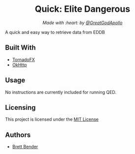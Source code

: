 <h1 align="center">Quick: Elite Dangerous</h1>
<p align="center"><i>Made with :heart: by <a href="https://github.com/GreatGodApollo">@GreatGodApollo</a></i></p>

A quick and easy way to retrieve data from EDDB

## Built With
- [TornadoFX](https://tornadofx.io/)
- [OkHttp](https://square.github.io/okhttp/)


## Usage
No instructions are currently included for running QED.

## Licensing

This project is licensed under the [MIT License](https://choosealicense.com/licenses/mit/)

## Authors

* [Brett Bender](https://github.com/GreatGodApollo)